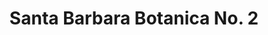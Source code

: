 ---
title: "Santa Barbara Botanica No. 2"
url: /riverdale/santa-barbara-botanica-no-2/
shop: Allgemein
---